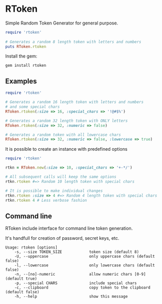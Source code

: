 # RToken

Simple Random Token Generator for general purpose.

```ruby
require 'rtoken'
    
# Generates a random 8 length token with letters and numbers
puts RToken.rtoken 
```
  
Install the gem:

    gem install rtoken
  
## Examples

```ruby
require 'rtoken'

# Generates a random 16 length token with letters and numbers 
# and some special chars
RToken.rtoken(:size => 16, :special_chars => '!@#$%')

# Generates a random 32 length token with ONLY letters
RToken.rtoken(:size => 32, :numeric => false)

# Generates a random token with all lowercase chars
RToken.rtoken(:size => 32, :numeric => false, :lowercase => true)
```

It is possible to create an instance with predefined options

```ruby
require 'rtoken'

rtkn = RToken.new(:size => 10, :special_chars => '+-*/')

# All subsequent calls will keep the same options
rtkn.rtoken #=> Random 10 length token with special chars

# It is possible to make individual changes
rtkn.rtoken :size => 4 #=> Random 4 length token with special chars
rtkn.rtoken 4 # Less verbose fashion
```

## Command line

RToken include interface for command line token generation.

It's handfull for creation of password, secret keys, etc.

    Usage: rtoken [options]
        -s, --size TOKEN_SIZE            token size (default 8)
        -U, --uppercase                  only uppercase chars (default false)
        -l, --lowercase                  only lowercase chars (default false)
        -n, --[no]-numeric               allow numeric chars [0-9] (default true)
        -p, --special CHARS              include special chars
        -c, --clipboard                  copy token to the clipboard (default false)
        -h, --help                       show this message  